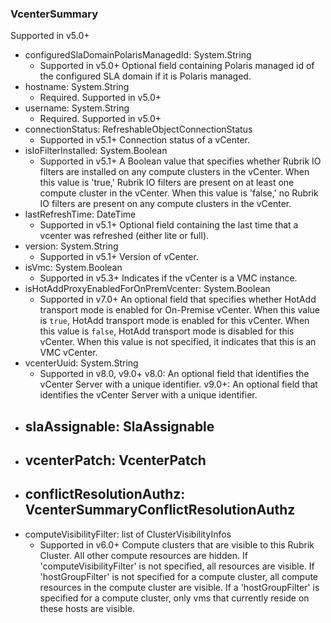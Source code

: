 ### VcenterSummary
Supported in v5.0+

- configuredSlaDomainPolarisManagedId: System.String
  - Supported in v5.0+
  Optional field containing Polaris managed id of the configured SLA domain if it is Polaris managed.
- hostname: System.String
  - Required. Supported in v5.0+
- username: System.String
  - Required. Supported in v5.0+
- connectionStatus: RefreshableObjectConnectionStatus
  - Supported in v5.1+
  Connection status of a vCenter.
- isIoFilterInstalled: System.Boolean
  - Supported in v5.1+
  A Boolean value that specifies whether Rubrik IO filters are installed on any compute clusters in the vCenter. When this value is 'true,' Rubrik IO filters are present on at least one compute cluster in the vCenter. When this value is 'false,' no Rubrik IO filters are present on any compute clusters in the vCenter.
- lastRefreshTime: DateTime
  - Supported in v5.1+
  Optional field containing the last time that a vcenter was refreshed (either lite or full).
- version: System.String
  - Supported in v5.1+
  Version of vCenter.
- isVmc: System.Boolean
  - Supported in v5.3+
  Indicates if the vCenter is a VMC instance.
- isHotAddProxyEnabledForOnPremVcenter: System.Boolean
  - Supported in v7.0+
  An optional field that specifies whether HotAdd transport mode is enabled for On-Premise vCenter. When this value is `true`, HotAdd transport mode is enabled for this vCenter. When this value is `false`, HotAdd transport mode is disabled for this vCenter. When this value is not specified, it indicates that this is an VMC vCenter.
- vcenterUuid: System.String
  - Supported in v8.0, v9.0+
  v8.0: An optional field that identifies the vCenter Server with a unique identifier.
  v9.0+: An optional field that identifies the vCenter Server with a unique identifier.
- slaAssignable: SlaAssignable
  - 
- vcenterPatch: VcenterPatch
  - 
- conflictResolutionAuthz: VcenterSummaryConflictResolutionAuthz
  - 
- computeVisibilityFilter: list of ClusterVisibilityInfos
  - Supported in v6.0+
  Compute clusters that are visible to this Rubrik Cluster. All other compute resources are hidden. If 'computeVisibilityFilter' is not specified, all resources are visible. If 'hostGroupFilter' is not specified for a compute cluster, all compute resources in the compute cluster are visible. If a 'hostGroupFilter' is specified for a compute cluster, only vms that currently reside on these hosts are visible.
